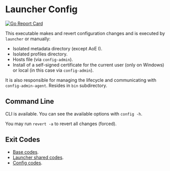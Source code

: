 # Launcher Config

[![Go Report Card](https://goreportcard.com/badge/github.com/luskaner/ageLANServer/launcher-config)](https://goreportcard.com/report/github.com/luskaner/ageLANServer/launcher-config)

This executable makes and revert configuration changes and is executed by `launcher` or manually:

- Isolated metadata directory (except AoE I).
- Isolated profiles directory.
- Hosts file (via `config-admin`).
- Install of a self-signed certificate for the current user (only on Windows) or local (in this case via
  `config-admin`).

It is also responsible for managing the lifecycle and communicating with `config-admin-agent`.
Resides in `bin` subdirectory.

## Command Line

CLI is available. You can see the available options with
`config -h`.

You may run `revert -a` to revert all changes (forced).

## Exit Codes

* [Base codes](../common/errors.go).
* [Launcher shared codes](../launcher-common/errors.go).
* [Config codes](internal/errors.go).
